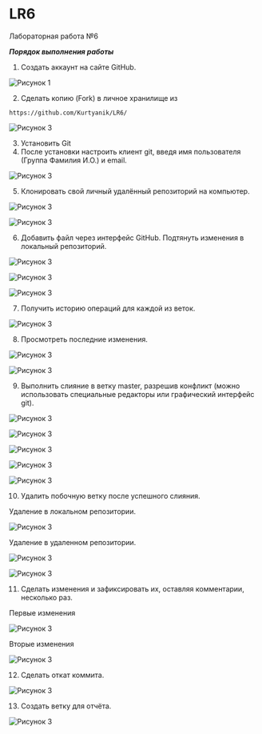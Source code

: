 # LR6
Лабораторная работа №6

***Порядок выполнения работы***
1. Создать аккаунт на сайте GitHub.

![Рисунок 1](LR_screenshots/0.jpg)

2. Сделать копию (Fork) в личное хранилище из 
```
https://github.com/Kurtyanik/LR6/
```

![Рисунок 3](LR_screenshots/2.jpg)

3. Установить Git 
4. После установки настроить клиент git, введя имя пользователя (Группа 
Фамилия И.О.) и email.

![Рисунок 3](LR_screenshots/1.jpg)

5. Клонировать свой личный удалённый репозиторий на компьютер.

![Рисунок 3](LR_screenshots/3.jpg)

![Рисунок 3](LR_screenshots/4.jpg)

6. Добавить файл через интерфейс GitHub. Подтянуть изменения в 
локальный репозиторий.

![Рисунок 3](LR_screenshots/5.jpg)

![Рисунок 3](LR_screenshots/6.jpg)

![Рисунок 3](LR_screenshots/7.jpg)

7. Получить историю операций для каждой из веток.

![Рисунок 3](LR_screenshots/8.jpg)

8. Просмотреть последние изменения.

![Рисунок 3](LR_screenshots/9.jpg)

![Рисунок 3](LR_screenshots/10.jpg)

9. Выполнить слияние в ветку master, разрешив конфликт (можно 
использовать специальные редакторы или графический интерфейс git).

![Рисунок 3](LR_screenshots/11.jpg)

![Рисунок 3](LR_screenshots/12.jpg)

![Рисунок 3](LR_screenshots/13.jpg)

![Рисунок 3](LR_screenshots/14.jpg)

![Рисунок 3](LR_screenshots/15.jpg)

10. Удалить побочную ветку после успешного слияния.

Удаление в локальном репозитории.

![Рисунок 3](LR_screenshots/16.jpg)

Удаление в удаленном репозитории.

![Рисунок 3](LR_screenshots/17.jpg)

![Рисунок 3](LR_screenshots/18.jpg)

11. Сделать изменения и зафиксировать их, оставляя комментарии, 
несколько раз.

Первые изменения

![Рисунок 3](LR_screenshots/19.jpg)

Вторые изменения

![Рисунок 3](LR_screenshots/20.jpg)

12. Сделать откат коммита.

![Рисунок 3](LR_screenshots/21.jpg)

13. Создать ветку для отчёта.

![Рисунок 3](LR_screenshots/22.jpg)